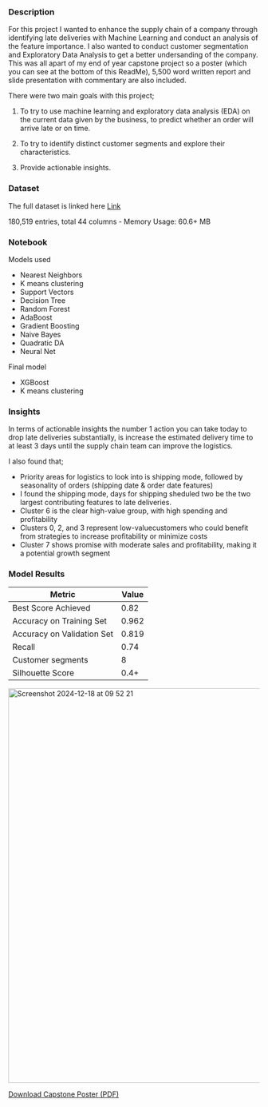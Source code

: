 ### Description

For this project I wanted to enhance the supply chain of a company through identifying late deliveries with Machine Learning and conduct an analysis of the feature importance. I also wanted to conduct customer segmentation and Exploratory Data Analysis to get a better undersanding of the company. This was all apart of my end of year capstone project so a poster (which you can see at the bottom of this ReadMe), 5,500 word written report and slide presentation with commentary are also included.

There were two main goals with this project;

1) To try to use machine learning and exploratory data analysis (EDA) on the current data given by the business, to predict whether an order will arrive late or on time.

2) To try to identify distinct customer segments and explore their characteristics.

3) Provide actionable insights.

### Dataset

The full dataset is linked here [Link](https://data.mendeley.com/datasets/8gx2fvg2k6/3)

180,519 entries, total 44 columns - Memory Usage: 60.6+ MB

### Notebook

Models used 

- Nearest Neighbors
- K means clustering
- Support Vectors
- Decision Tree
- Random Forest
- AdaBoost
- Gradient Boosting
- Naive Bayes
- Quadratic DA
- Neural Net

Final model

- XGBoost
- K means clustering
  
### **Insights**
In terms of actionable insights the number 1 action you can take today to drop late deliveries substantially, is increase the estimated delivery time to at least 3 days until the supply chain team can improve the logistics.

I also found that;

- Priority areas for logistics to look into is shipping mode, followed by seasonality of orders (shipping date & order date features)
- I found the shipping mode, days for shipping sheduled two be the two largest contributing features to late deliveries.
- Cluster 6 is the clear high-value group, with high spending and profitability
- Clusters 0, 2, and 3 represent low-valuecustomers who could benefit from strategies to increase profitability or minimize costs
- Cluster 7 shows promise with moderate sales and profitability, making it a potential growth segment

### **Model Results**

| Metric | Value |
| --- | --- |
| Best Score Achieved | 0.82 |
| Accuracy on Training Set | 0.962 |
| Accuracy on Validation Set | 0.819 |
| Recall | 0.74 |
| Customer segments | 8 |
| Silhouette Score | 0.4+ |

<img width="790" alt="Screenshot 2024-12-18 at 09 52 21" src="https://github.com/user-attachments/assets/6acaffef-4a84-4a22-8550-600259551571" />

[Download Capstone Poster (PDF)](https://github.com/user-attachments/files/17661654/Capstone.CA3.Poster.pdf)

